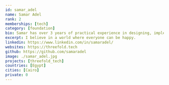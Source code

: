 ```yaml
---
id: samar_adel
name: Samar Adel
rank: 2
memberships: [tech]
category: [foundation]
bio: Samar has over 3 years of practical experience in designing, implementing software, including web and mobile UI development, API design and she is passionate about everything Javascript, Designing pages as well. she loves exploring new libraries.
excerpt: I believe in a world where everyone can be happy.
linkedin: https://www.linkedin.com/in/samaradel/
websites: https://threefold.tech
github: https://github.com/samaradel
image: ./samar_adel.jpg
projects: [threefold_tech]
countries: [Egypt]
cities: [Cairo]
private: 0
---
```

